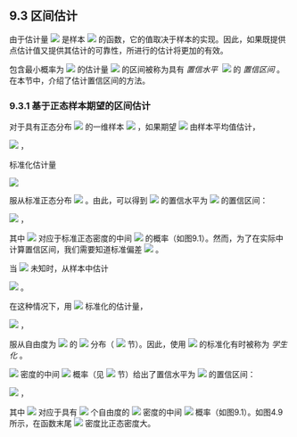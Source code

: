 ## 9.3 区间估计


由于估计量 <img src="http://latex.codecogs.com/gif.latex?\hat{\theta}" style="border:none;"> 是样本 <img src="http://latex.codecogs.com/gif.latex?\mathfrak{D}=\left\{x_i\right\}_{i=1}^{n}" style="border:none;"> 的函数，它的值取决于样本的实现。因此，如果既提供点估计值又提供其估计的可靠性，所进行的估计将更加的有效。  

包含最小概率为 <img src="http://latex.codecogs.com/gif.latex?1-\alpha" style="border:none;"> 的估计量 <img src="http://latex.codecogs.com/gif.latex?\hat{\theta}" style="border:none;"> 的区间被称为具有 *置信水平*  <img src="http://latex.codecogs.com/gif.latex?1-\alpha" style="border:none;"> 的 *置信区间* 。 在本节中，介绍了估计置信区间的方法。

### 9.3.1 基于正态样本期望的区间估计

对于具有正态分布 <img src="http://latex.codecogs.com/gif.latex?N(\mu,\sigma^{2})" style="border:none;"> 的一维样本 <img src="http://latex.codecogs.com/gif.latex?x_1,\cdots,x_n" style="border:none;"> ，如果期望 <img src="http://latex.codecogs.com/gif.latex?\mu" style="border:none;"> 由样本平均值估计，  

<img src="http://latex.codecogs.com/gif.latex?\hat{\mu}=\frac{1}{n}\sum_{i=1}^{n}x_i" style="border:none;"> ，  

标准化估计量  

<img src="http://latex.codecogs.com/gif.latex?z=\frac{\hat{\mu}-\mu}{\frac{\sigma}{\sqrt{n}}}" style="border:none;">   

服从标准正态分布 <img src="http://latex.codecogs.com/gif.latex?N(0,1)" style="border:none;"> 。由此，可以得到 <img src="http://latex.codecogs.com/gif.latex?\hat{\mu}" style="border:none;"> 的置信水平为 <img src="http://latex.codecogs.com/gif.latex?1-\alpha" style="border:none;"> 的置信区间：  

<img src="http://latex.codecogs.com/gif.latex?\left[\hat{\mu}-\frac{\sigma}{\sqrt{n}}z_{\frac{\alpha}{2}},\hat{\mu}+\frac{\sigma}{\sqrt{n}}z_{\frac{\alpha}{2}}\right]" style="border:none;"> ，  

其中 <img src="http://latex.codecogs.com/gif.latex?[-z_{\frac{\alpha}{2}},+z_{\frac{\alpha}{2}}]" style="border:none;"> 对应于标准正态密度的中间 <img src="http://latex.codecogs.com/gif.latex?1-\alpha" style="border:none;"> 的概率（如图9.1）。然而，为了在实际中计算置信区间，我们需要知道标准偏差 <img src="http://latex.codecogs.com/gif.latex?\sigma" style="border:none;"> 。  

当 <img src="http://latex.codecogs.com/gif.latex?\sigma" style="border:none;"> 未知时，从样本中估计  

<img src="http://latex.codecogs.com/gif.latex?\hat{\sigma}=\sqrt{\frac{1}{n-1}\sum_{i=1}^{n}(x_i-\hat{\mu})^{2}}" style="border:none;"> 。  

在这种情况下，用 <img src="http://latex.codecogs.com/gif.latex?\hat{\sigma}" style="border:none;"> 标准化的估计量，  

<img src="http://latex.codecogs.com/gif.latex?t=\frac{\hat{\mu}-\mu}{\frac{\hat{\sigma}}{\sqrt{n}}}" style="border:none;"> ，  

服从自由度为 <img src="http://latex.codecogs.com/gif.latex?n-1" style="border:none;"> 的 <img src="http://latex.codecogs.com/gif.latex?t" style="border:none;"> 分布（ <img src="http://latex.codecogs.com/gif.latex?4.6" style="border:none;"> 节）。因此，使用 <img src="http://latex.codecogs.com/gif.latex?\hat{\sigma}" style="border:none;"> 的标准化有时被称为 *学生化* 。  

 <img src="http://latex.codecogs.com/gif.latex?t" style="border:none;"> 密度的中间 <img src="http://latex.codecogs.com/gif.latex?1-\alpha" style="border:none;"> 概率（见 <img src="http://latex.codecogs.com/gif.latex?4.6" style="border:none;"> 节）给出了置信水平为 <img src="http://latex.codecogs.com/gif.latex?1-\alpha" style="border:none;"> 的置信区间：  
 
 <img src="http://latex.codecogs.com/gif.latex?\left[\hat{\mu}-\frac{\hat{\sigma}}{\sqrt{n}}t_{\frac{\alpha}{2}},\hat{\mu}+\frac{\hat{\sigma}}{\sqrt{n}}t_{\frac{\alpha}{2}}\right]" style="border:none;"> ，  
 
 其中 <img src="http://latex.codecogs.com/gif.latex?[-t_{\frac{\alpha}{2}},+t_{\frac{\alpha}{2}}]" style="border:none;"> 对应于具有 <img src="http://latex.codecogs.com/gif.latex?n-1" style="border:none;"> 个自由度的 <img src="http://latex.codecogs.com/gif.latex?t" style="border:none;"> 密度的中间 <img src="http://latex.codecogs.com/gif.latex?1-\alpha" style="border:none;"> 概率（如图9.1）。如图4.9所示，在函数末尾 <img src="http://latex.codecogs.com/gif.latex?t" style="border:none;"> 密度比正态密度大。

